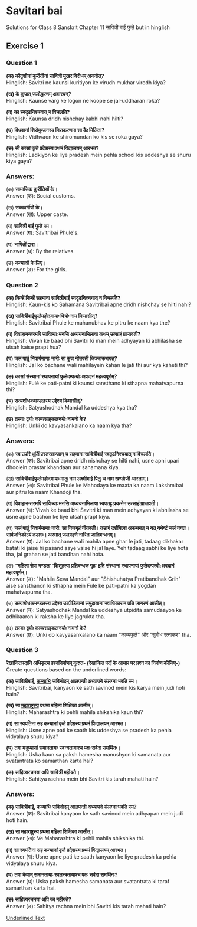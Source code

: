 # Savitari bai

Solutions for Class 8 Sanskrit Chapter 11 सावित्री बाई फुले
but in hinglish

## Exercise 1
### Question 1
**(क) कीदृशीनां कुरीतीनां सावित्री मुखर विरोधम् अकरोत्?** <br>
Hinglish: Savitri ne kaunsi kuritiyon ke virudh mukhar virodh kiya?

**(ख) के कूपात् जलोद्धरणम् अवारयन्?** <br>
Hinglish: Kaunse varg ke logon ne koope se jal-uddharan roka?

**(ग) का स्वदृढनिश्चयात् न विचलति?** <br>
Hinglish: Kaunsa dridh nishchay kabhi nahi hilti?

**(घ) विधवानां शिरोमुण्डनस्य निराकरणाय सा कैः मिलिता?** <br>
Hinglish: Vidhvaon ke shiromundan ko kis se roka gaya?

**(ङ) सी कासां कृते प्रदेशस्य प्रथमं विद्यालयम् आरभत?** <br>
Hinglish: Ladkiyon ke liye pradesh mein pehla school kis uddeshya se shuru kiya gaya?

 ### Answers:
(क) **सामाजिक कुरीतियों के।** <br>
Answer (क): Social customs. 

(ख) **उच्चवर्गीयों के।** <br>
Answer (ख): Upper caste. 

(ग) **सावित्री बाई फुले** का। <br>
Answer (ग): Savitribai Phule's. <br>

(घ) **नापितों द्वारा**। <br>
Answer (घ): By the relatives. <br>

(ङ) **कन्याओं के लिए**। <br>
Answer (ङ): For the girls. <br>

### Question 2
**(क) किन्हें किन्हें सहमाना सावित्रीबाई स्वदृढनिश्चयात् न विचलति?** <br>
Hinglish: Kaun-kis ko Sahamana Savitribai apne dridh nishchay se hilti nahi?

**(ख) सावित्रीबाईफुलेमहोदयायाः पित्रोः नाम किमासीत्?** <br>
Hinglish: Savitribai Phule ke mahanubhav ke pitru ke naam kya the?

**(ग) विवाहानन्तरमपि सावित्र्याः मनसि अध्ययनाभिलाषा कथम् उत्साहं प्राप्तवती?** <br>
Hinglish: Vivah ke baad bhi Savitri ki man mein adhyayan ki abhilasha se utsah kaise prapt hua?

**(घ) जलं पातुं निवार्यमाणाः नारीः सा कुत्र नीतवती किञ्चाकथयत्?** <br>
Hinglish: Jal ko bachane wali mahilayein kahan le jati thi aur kya kaheti thi?

**(ङ) कासां संस्थानां स्थापनायां फुलेदम्पत्योः अवदानं महत्त्वपूर्णम्?** <br>
Hinglish: Fulé ke pati-patni ki kaunsi sansthano ki sthapna mahatvapurna thi?

**(च) सत्यशोधकमण्डलस्य उद्देश्य किमासीत्?** <br>
Hinglish: Satyashodhak Mandal ka uddeshya kya tha?

**(छ) तस्याः द्वयोः काव्यसङ्कलनयोः नामनो के?** <br>
Hinglish: Unki do kavyasankalano ka naam kya tha?

### Answers:

(क) **स्व उपरि धूलिं प्रस्तरखण्डान् च सहमाना सावित्रीबाई स्वदृढनिश्चयात् न विचलति।** <br>
Answer (क): Savitribai apne dridh nishchay se hilti nahi, usne apni upari dhoolein prastar khandaan aur sahamana kiya.

(ख) **सावित्रीबाईफुलेमहोदयायाः मातुः नाम लक्ष्मीबाई पितुः च नाम खण्डोजी आस्ताम्।** <br>
Answer (ख): Savitribai Phule ke Mahodaya ke maata ka naam Lakshmibai aur pitru ka naam Khandoji tha.

(ग) **विवाहानन्तरमपि सावित्र्याः मनसि अध्ययनाभिलाषा स्वपत्युः प्रयत्नेन उत्साहं प्राप्तवती।** <br>
Answer (ग): Vivah ke baad bhi Savitri ki man mein adhyayan ki abhilasha se usne apne bachon ke liye utsah prapt kiya.

(घ) **जलं पातुं निवार्यमाणाः नारी: सा निजगृहं नीतवती। तडागं दर्शयित्वा अकथयत् च यत् यथेष्टं जलं नयत। सार्वजनिकोऽयं तडागः। अस्मात् जलग्रहणे नास्ति जातिबन्धनम्।** <br>
Answer (घ): Jal ko bachane wali mahila apne ghar le jati, tadaag dikhakar batati ki jaise hi pasand aaye vaise hi jal laye. Yeh tadaag sabhi ke liye hota tha, jal grahan se jati bandhan nahi hota.

(ङ) **“महिला सेवा मण्डल’ ‘शिशुहत्या प्रतिबन्धक गृह’ इति संस्थानां स्थापनायां फुलेदम्पत्यो:अवदानं महत्वपूर्णम्।** <br>
Answer (ङ): "Mahila Seva Mandal" aur "Shishuhatya Pratibandhak Grih" aise sansthanon ki sthapna mein Fulé ke pati-patni ka yogdan mahatvapurna tha.

(च) **सत्यशोधकमण्डलस्य उद्देश्य उत्पीडितानां समुदायानां स्वाधिकारान प्रति जागरणं आसीत्।** <br>
Answer (च): Satyashodhak Mandal ka uddeshya utpidita samudaayon ke adhikaaron ki raksha ke liye jagrukta tha.

(छ) **तस्याः द्वयोः काव्यसङ्कलनयोः नामनो के?** <br>
Answer (छ): Unki do kavyasankalano ka naam "काव्यफुले" और "सुबोध रत्नाकर" tha.

### Question 3

**रेखांकितपदानि अधिकृत्य प्रश्ननिर्माणम् कुरुत- (रेखांकित पदों के आधार पर प्रश्न का निर्माण कीजिए-)** <br>
Create questions based on the underlined words:

**(क) सावित्रीबाई, <ins>कन्याभिः</ins> सविनोदम् आलपन्ती अध्यापने संलग्ना भवति स्म।** <br>
Hinglish: Savitribai, kanyaon ke sath savinod mein kis karya mein judi hoti hain?

**(ख) सा <ins>महाराष्ट्रस्य</ins> प्रथमा महिला शिक्षिका आसीत्।** <br>
Hinglish: Maharashtra ki pehli mahila shikshika kaun thi?

**(ग) सा स्वपतिना सह कन्यानां कृते प्रदेशस्य प्रथमं विद्यालयम् आरभत।** <br>
Hinglish: Usne apne pati ke saath kis uddeshya se pradesh ka pehla vidyalaya shuru kiya?

**(घ) तया मनुष्याणां समानतायाः स्वन्त्रतायाश्च पक्षः सर्वदा समर्थितः।** <br>
Hinglish: Uska kaun sa paksh hamesha manushyon ki samanata aur svatantrata ko samarthan karta hai?

**(ङ) साहित्यरचनया अपि सावित्री महीयते।** <br>
Hinglish: Sahitya rachna mein bhi Savitri kis tarah mahati hain?

###  Answers:

**(क) सावित्रीबाई, कन्याभिः सविनोदम् आलपन्ती अध्यापने संलग्ना भवति स्म?** <br>
Answer (क): Savitribai kanyaon ke sath savinod mein adhyapan mein judi hoti hain.

**(ख) सा महाराष्ट्रस्य प्रथमा महिला शिक्षिका आसीत्।** <br>
Answer (ख): Ve Maharashtra ki pehli mahila shikshika thi.

**(ग) सा स्वपतिना सह कन्यानां कृते प्रदेशस्य प्रथमं विद्यालयम् आरभत।** <br>
Answer (ग): Usne apne pati ke saath kanyaon ke liye pradesh ka pehla vidyalaya shuru kiya.

**(घ) तया केषाम् समानतायाः स्वतन्त्रतायाश्च पक्षः सर्वदा समर्थिनः?** <br>
Answer (घ): Uska paksh hamesha samanata aur svatantrata ki taraf samarthan karta hai.

**(ङ) साहित्यरचनया अपि का महीयते?** <br>
Answer (ङ): Sahitya rachna mein bhi Savitri kis tarah mahati hain?


<u>Underlined Text</u>

